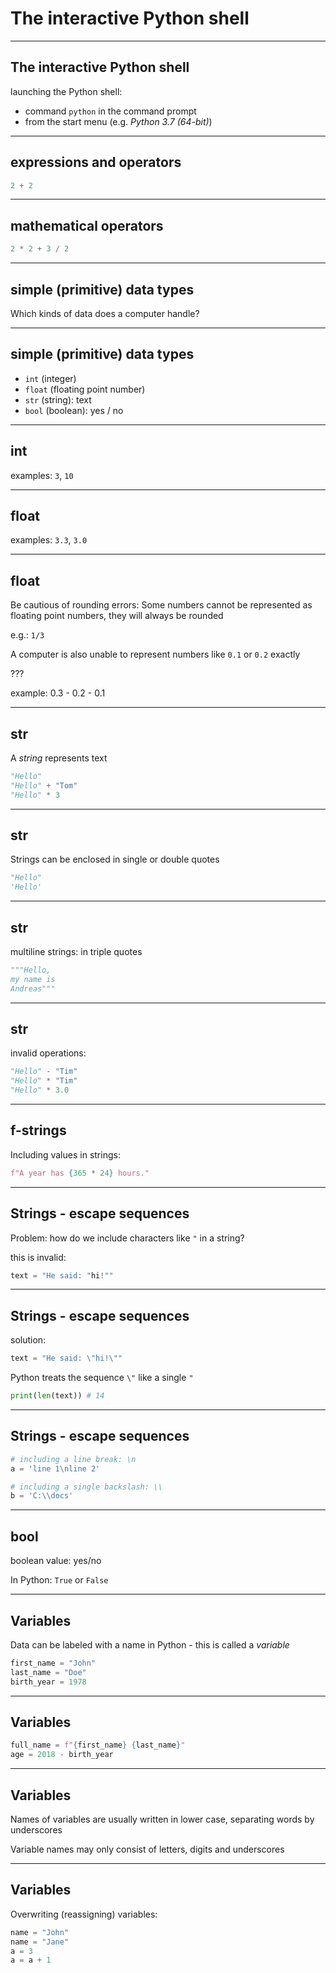 # The interactive Python shell

---

## The interactive Python shell

launching the Python shell:

- command `python` in the command prompt
- from the start menu (e.g. _Python 3.7 (64-bit)_)

---

## expressions and operators

```py
2 + 2
```

---

## mathematical operators

```py
2 * 2 + 3 / 2
```

---

## simple (primitive) data types

Which kinds of data does a computer handle?

---

## simple (primitive) data types

- `int` (integer)
- `float` (floating point number)
- `str` (string): text
- `bool` (boolean): yes / no

---

## int

examples: `3`, `10`

---

## float

examples: `3.3`, `3.0`

---

## float

Be cautious of rounding errors: Some numbers cannot be represented as floating point numbers, they will always be rounded

e.g.: `1/3`

A computer is also unable to represent numbers like `0.1` or `0.2` exactly

???

example: 0.3 - 0.2 - 0.1

---

## str

A _string_ represents text

```py
"Hello"
"Hello" + "Tom"
"Hello" * 3
```

---

## str

Strings can be enclosed in single or double quotes

```py
"Hello"
'Hello'
```

---

## str

multiline strings: in triple quotes

```py
"""Hello,
my name is
Andreas"""
```

---

## str

invalid operations:

```py
"Hello" - "Tim"
"Hello" * "Tim"
"Hello" * 3.0
```

---

## f-strings

Including values in strings:

```py
f"A year has {365 * 24} hours."
```

---

## Strings - escape sequences

Problem: how do we include characters like `"` in a string?

this is invalid:

```py
text = "He said: "hi!""
```

---

## Strings - escape sequences

solution:

```py
text = "He said: \"hi!\""
```

Python treats the sequence `\"` like a single `"`

```py
print(len(text)) # 14
```

---

## Strings - escape sequences

```py
# including a line break: \n
a = 'line 1\nline 2'

# including a single backslash: \\
b = 'C:\\docs'
```

---

## bool

boolean value: yes/no

In Python: `True` or `False`

---

## Variables

Data can be labeled with a name in Python - this is called a _variable_

```py
first_name = "John"
last_name = "Doe"
birth_year = 1978
```

---

## Variables

```py
full_name = f"{first_name} {last_name}"
age = 2018 - birth_year
```

---

## Variables

Names of variables are usually written in lower case, separating words by underscores

Variable names may only consist of letters, digits and underscores

---

## Variables

Overwriting (reassigning) variables:

```py
name = "John"
name = "Jane"
a = 3
a = a + 1
```
